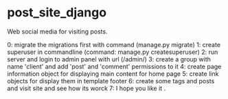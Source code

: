 # post_site_django
Web social media for visiting posts.

0: migrate the migrations first with command (manage.py migrate)
1: create superuser in commandline (command: manage.py createsuperuser) 
2: run server and login to admin panel with url (/admin/) 
3: create a group with name 'client' and add 'post' and 'comment' permissions to it
4: create page information object for displaying main content for home page 
5: create link objects for display them in template footer
6: create some tags and posts and visit site and see how its worck
7: I hope you like it .